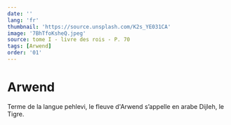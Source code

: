```yaml
---
date: ''
lang: 'fr'
thumbnail: 'https://source.unsplash.com/K2s_YE031CA'
image: '7BhTfoKsheQ.jpeg'
source: tome I - livre des rois - P. 70
tags: [Arwend]
order: '01'
---
```


<!-- LTeX: language=fr -->

# Arwend

Terme de la langue pehlevi, le fleuve d'Arwend s’appelle en arabe Dijleh, le Tigre.
